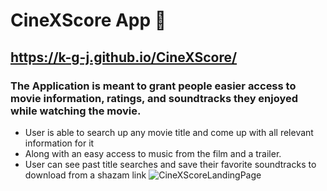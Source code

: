 # CineXScore App 🍿
## https://k-g-j.github.io/CineXScore/ 
### The Application is meant to grant people easier access to movie information, ratings, and soundtracks they enjoyed while watching the movie.
- User is able to search up any movie title and come up with all relevant information for it 
- Along with an easy access to music from the film and a trailer.
- User can see past title searches and save their favorite soundtracks to download from a shazam link
![CineXScoreLandingPage](https://user-images.githubusercontent.com/91970214/152406858-f84c46c4-8a30-4f0e-87f8-fe4cd46a02b0.jpg)
